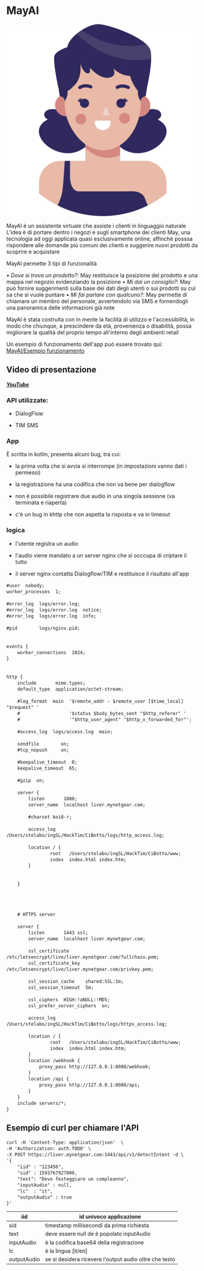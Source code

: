 # MayAI

![](May.png)

MayAI è un assistente virtuale che assiste i clienti in linguaggio naturale
L’idea è di portare dentro i negozi e sugli smartphone dei clienti May, una tecnologia ad oggi applicata quasi esclusivamente online, affinchè posssa rispondere alle domande più comuni dei clienti e suggerire nuovi prodotti da scoprire e acquistare

MayAI permette 3 tipi di funzionalità

• *Dove si trova un prodotto?*: May restituisce la posizione del prodotto e una mappa nel negozio evidenziando la posizione 
• *Mi dai un consiglio?*: May può fornire suggerimenti sulla base dei dati degli utenti o sui prodotti su cui sa che si vuole puntare
• *Mi fai parlare con qualcuno?*: May permette di chiamare un membro del personale, avvertendolo via SMS e fornendogli una panoramica delle informazioni già note

MayAI è stata costruita con in mente la facilità di utilizzo e l'accessibilità, in modo che chiunque, a prescindere da età, provenienza o disabilità, possa migliorare la qualità del proprio tempo all'interno degli ambienti retail

Un esempio di funzionamento dell'app può essere trovato qui: [MayAI/Esempio funzionamento](https://github.com/PietroMB/MayAI/blob/master/Esempio%20funzionamento.mp4) 

## Video di presentazione

***[YouTube](https://www.youtube.com/watch?v=j_Og_vknBq8&feature=youtu.be)***



### API utilizzate:

- DialogFlow

- TIM SMS

### App

È scritta in kotlin, presenta alcuni bug, tra cui:

- la prima volta che si avvia si interrompe (in impostazioni vanno dati i permessi)

- la registrazione ha una codifica che non va bene per dialogflow

- non è possibile registrare due audio in una singola sessione (va terminata e riaperta)

- c'è un bug in khttp che non aspetta la risposta e va in timeout

### logica

- l'utente registra un audio

- l'audio viene mandato a un server nginx che si occcupa di criptare il tutto

- il server nginx contatta Dialogflow/TIM e restituisce il risultato all'app

```apacheconf
#user  nobody;
worker_processes  1;

#error_log  logs/error.log;
#error_log  logs/error.log  notice;
#error_log  logs/error.log  info;

#pid        logs/nginx.pid;


events {
    worker_connections  1024;
}


http {
    include       mime.types;
    default_type  application/octet-stream;

    #log_format  main  '$remote_addr - $remote_user [$time_local] "$request" '
    #                  '$status $body_bytes_sent "$http_referer" '
    #                  '"$http_user_agent" "$http_x_forwarded_for"';

    #access_log  logs/access.log  main;

    sendfile        on;
    #tcp_nopush     on;

    #keepalive_timeout  0;
    keepalive_timeout  65;

    #gzip  on;

    server {
        listen       1080;
        server_name  localhost liver.mynetgear.com;

        #charset koi8-r;

        access_log  /Users/stelabo/ingSL/HackTim/CiBotto/logs/http_access.log;

        location / {
                root   /Users/stelabo/ingSL/HackTim/CiBotto/www;
                index  index.html index.htm;
        }


    }




    # HTTPS server

    server {
        listen       1443 ssl;
        server_name  localhost liver.mynetgear.com;

        ssl_certificate      /etc/letsencrypt/live/liver.mynetgear.com/fullchain.pem;
        ssl_certificate_key  /etc/letsencrypt/live/liver.mynetgear.com/privkey.pem;

        ssl_session_cache    shared:SSL:1m;
        ssl_session_timeout  5m;

        ssl_ciphers  HIGH:!aNULL:!MD5;
        ssl_prefer_server_ciphers  on;

        access_log  /Users/stelabo/ingSL/HackTim/CiBotto/logs/https_access.log;

        location / {
                root   /Users/stelabo/ingSL/HackTim/CiBotto/www;
                index  index.html index.htm;
        }
        location /webhook {
            proxy_pass http://127.0.0.1:8080/webhook;
        }
        location /api {
            proxy_pass http://127.0.0.1:8080/api;
        }
    }
    include servers/*;
}
```

## Esempio di curl per chiamare l'API

```shell
curl -H 'Content-Type: application/json'  \
-H 'Authorization: auth.TODO' \
-X POST https://liver.mynetgear.com:1443/api/v1/detectIntent -d \
'{
    "iid" : "123456",
    "sid" : 1593767927000,
    "text": "Devo festeggiare un compleanno",
    "inputAudio" : null,
    "lc"  : "it",
    "outputAudio" : true
}'
```

| iid         | id univoco applicazione                                |
| ----------- | ------------------------------------------------------ |
| sid         | timestamp millisecondi da prima richiesta              |
| text        | deve essere null de è popolato inputAudio              |
| inputAudio  | è la codifica base64 della registrazione               |
| lc          | è la lingua [it/en]                                    |
| outputAudio | se si desidera ricevere l'output audio oltre che testo |
